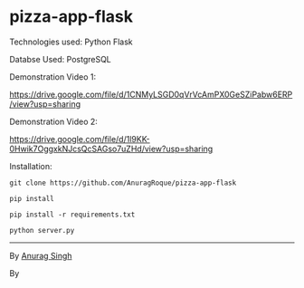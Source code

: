 # pizza-app-flask

Technologies used: Python Flask

Databse Used: PostgreSQL

Demonstration Video 1:

https://drive.google.com/file/d/1CNMyLSGD0qVrVcAmPX0GeSZiPabw6ERP/view?usp=sharing

Demonstration Video 2:

https://drive.google.com/file/d/1l9KK-0Hwik7OggxkNJcsQcSAGso7uZHd/view?usp=sharing

Installation:

```
git clone https://github.com/AnuragRoque/pizza-app-flask
```

```
pip install 
```

```
pip install -r requirements.txt
```

```
python server.py
```

---

By [Anurag Singh](https://github.com/AnuragRoque/)

By
